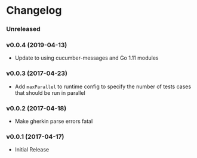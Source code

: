 # Changelog

### Unreleased

### v0.0.4 (2019-04-13)

* Update to using cucumber-messages and Go 1.11 modules

### v0.0.3 (2017-04-23)

* Add `maxParallel` to runtime config to specify the number of tests cases that should be run in parallel

### v0.0.2 (2017-04-18)

* Make gherkin parse errors fatal

### v0.0.1 (2017-04-17)

* Initial Release
